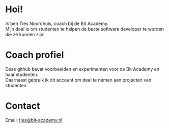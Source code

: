 # Hoi!

Ik ben Ties Noordhuis, coach bij de Bit Academy.  
Mijn doel is om studenten te helpen de beste software developer te worden die ze kunnen zijn!

# Coach profiel

Deze github bevat voorbeelden en experimenten voor de Bit Academy en haar studenten.  
Daarnaast gebruik ik dit account om deel te nemen aan projecten van studenten.

# Contact

Email: [ties@bit-academy.nl](mailto:ties@bit-academy.nl)
